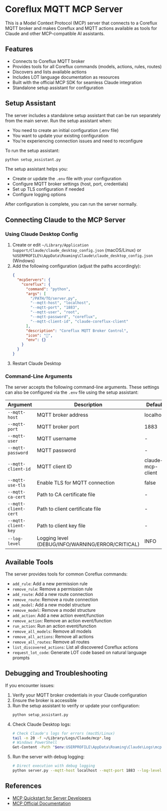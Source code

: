 # Coreflux MQTT MCP Server

This is a Model Context Protocol (MCP) server that connects to a Coreflux MQTT broker and makes Coreflux and MQTT actions available as tools for Claude and other MCP-compatible AI assistants.

## Features

- Connects to Coreflux MQTT broker 
- Provides tools for all Coreflux commands (models, actions, rules, routes)
- Discovers and lists available actions
- Includes LOT language documentation as resources
- Built with the official MCP SDK for seamless Claude integration
- Standalone setup assistant for configuration

## Setup Assistant

The server includes a standalone setup assistant that can be run separately from the main server. Run the setup assistant when:

- You need to create an initial configuration (.env file)
- You want to update your existing configuration
- You're experiencing connection issues and need to reconfigure

To run the setup assistant:

```bash
python setup_assistant.py
```

The setup assistant helps you:

- Create or update the `.env` file with your configuration
- Configure MQTT broker settings (host, port, credentials)
- Set up TLS configuration if needed
- Configure logging options

After configuration is complete, you can run the server normally.

## Connecting Claude to the MCP Server

### Using Claude Desktop Config

1. Create or edit `~/Library/Application Support/Claude/claude_desktop_config.json` (macOS/Linux) or `%USERPROFILE%\AppData\Roaming\Claude\claude_desktop_config.json` (Windows)
2. Add the following configuration (adjust the paths accordingly):
   ```json
   {
     "mcpServers": {
       "coreflux": {
         "command": "python",
         "args": [
           "/PATH/TO/server.py",
           "--mqtt-host", "localhost", 
           "--mqtt-port", "1883",
           "--mqtt-user", "root",
           "--mqtt-password", "coreflux",
           "--mqtt-client-id", "claude-coreflux-client"
         ],
         "description": "Coreflux MQTT Broker Control",
         "icon": "🔄",
         "env": {}
       }
     }
   }
   ```
3. Restart Claude Desktop

### Command-Line Arguments

The server accepts the following command-line arguments. These settings can also be configured via the `.env` file using the setup assistant:

| Argument | Description | Default |
|----------|-------------|---------|
| `--mqtt-host` | MQTT broker address | localhost |
| `--mqtt-port` | MQTT broker port | 1883 |
| `--mqtt-user` | MQTT username | - |
| `--mqtt-password` | MQTT password | - |
| `--mqtt-client-id` | MQTT client ID | claude-mcp-client |
| `--mqtt-use-tls` | Enable TLS for MQTT connection | false |
| `--mqtt-ca-cert` | Path to CA certificate file | - |
| `--mqtt-client-cert` | Path to client certificate file | - |
| `--mqtt-client-key` | Path to client key file | - |
| `--log-level` | Logging level (DEBUG/INFO/WARNING/ERROR/CRITICAL) | INFO |

## Available Tools

The server provides tools for common Coreflux commands:

- `add_rule`: Add a new permission rule
- `remove_rule`: Remove a permission rule
- `add_route`: Add a new route connection
- `remove_route`: Remove a route connection
- `add_model`: Add a new model structure
- `remove_model`: Remove a model structure
- `add_action`: Add a new action event/function
- `remove_action`: Remove an action event/function
- `run_action`: Run an action event/function
- `remove_all_models`: Remove all models
- `remove_all_actions`: Remove all actions
- `remove_all_routes`: Remove all routes
- `list_discovered_actions`: List all discovered Coreflux actions
- `request_lot_code`: Generate LOT code based on natural language prompts

## Debugging and Troubleshooting

If you encounter issues:

1. Verify your MQTT broker credentials in your Claude configuration
2. Ensure the broker is accessible 
3. Run the setup assistant to verify or update your configuration:
   ```bash
   python setup_assistant.py
   ```
4. Check Claude Desktop logs:
   ```bash
   # Check Claude's logs for errors (macOS/Linux)
   tail -n 20 -f ~/Library/Logs/Claude/mcp*.log
   # Windows PowerShell
   Get-Content -Path "$env:USERPROFILE\AppData\Roaming\Claude\Logs\mcp*.log" -Tail 20 -Wait
   ```
5. Run the server with debug logging:
   ```bash
   # Direct execution with debug logging
   python server.py --mqtt-host localhost --mqtt-port 1883 --log-level DEBUG
   ```

## References

- [MCP Quickstart for Server Developers](https://modelcontextprotocol.io/quickstart/server)
- [MCP Official Documentation](https://modelcontextprotocol.io/)
